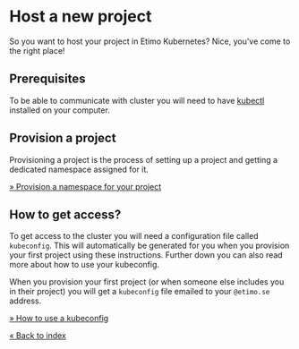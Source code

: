 # Host a new project

So you want to host your project in Etimo Kubernetes? Nice, you've come to the right place!

## Prerequisites

To be able to communicate with cluster you will need to have [kubectl](https://kubernetes.io/docs/tasks/tools/#kubectl) installed on your computer.

## Provision a project

Provisioning a project is the process of setting up a project and getting a dedicated namespace assigned for it.

[» Provision a namespace for your project](./Provisioning.md)

## How to get access?

To get access to the cluster you will need a configuration file called `kubeconfig`. This will automatically be generated for you when you provision your first project using these instructions. Further down you can also read more about how to use your kubeconfig.

When you provision your first project (or when someone else includes you in their project) you will get a `kubeconfig` file emailed to your `@etimo.se` address.

[» How to use a kubeconfig](./Kubeconfig.md)

[« Back to index](./README.md)
